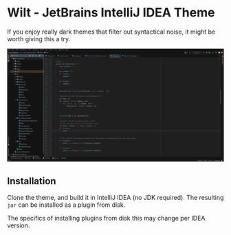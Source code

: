 # Wilt - JetBrains IntelliJ IDEA Theme

If you enjoy really dark themes that filter out syntactical noise, it might be worth giving this a try.

![Demo](https://raw.githubusercontent.com/thinnerthinker/jetbrains-wilt-theme/main/docs/full.png)

## Installation

Clone the theme, and build it in IntelliJ IDEA (no JDK required). The resulting `jar` can be installed as a plugin from disk.

The specifics of installing plugins from disk this may change per IDEA version.